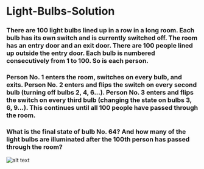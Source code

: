 # Light-Bulbs-Solution

###  There are 100 light bulbs lined up in a row in a long room. Each bulb has its own switch and is currently switched off. The room has an entry door and an exit door. There are 100 people lined up outside the entry door. Each bulb is numbered consecutively from 1 to 100. So is each person.

### Person No. 1 enters the room, switches on every bulb, and exits. Person No. 2 enters and flips the switch on every second bulb (turning off bulbs 2, 4, 6...). Person No. 3 enters and flips the switch on every third bulb (changing the state on bulbs 3, 6, 9...). This continues until all 100 people have passed through the room.

### What is the final state of bulb No. 64? And how many of the light bulbs are illuminated after the 100th person has passed through the room?

![alt text](https://i.imgur.com/DHogYPi.png)
